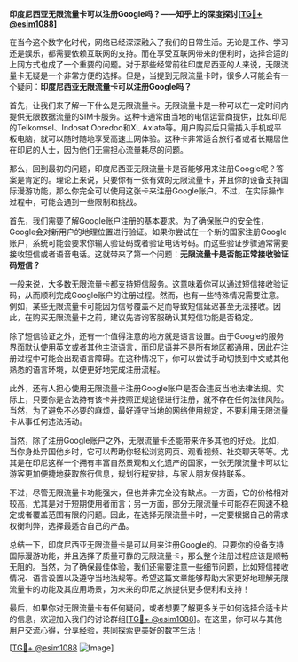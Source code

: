 **印度尼西亚无限流量卡可以注册Google吗？——知乎上的深度探讨[[TG💪+ @esim1088](https://t.me/s/esim1088)]**

在当今这个数字化时代，网络已经深深融入了我们的日常生活。无论是工作、学习还是娱乐，都需要依赖互联网的支持。而在享受互联网带来的便利时，选择合适的上网方式也成了一个重要的问题。对于那些经常前往印度尼西亚的人来说，无限流量卡无疑是一个非常方便的选择。但是，当提到无限流量卡时，很多人可能会有一个疑问：**印度尼西亚无限流量卡可以注册Google吗？**

首先，让我们来了解一下什么是无限流量卡。无限流量卡是一种可以在一定时间内提供无限数据流量的SIM卡服务。这种卡通常由当地的电信运营商提供，比如印尼的Telkomsel、Indosat Ooredoo和XL Axiata等。用户购买后只需插入手机或平板电脑，就可以随时随地享受高速上网体验。这种卡非常适合旅行者或者长期居住在印尼的人士，因为他们无需担心流量耗尽的问题。

那么，回到最初的问题，印度尼西亚无限流量卡是否能够用来注册Google呢？答案是肯定的。理论上来说，只要你有一张有效的无限流量卡，并且你的设备支持国际漫游功能，那么你完全可以使用这张卡来注册Google账户。不过，在实际操作过程中，可能会遇到一些限制和挑战。

首先，我们需要了解Google账户注册的基本要求。为了确保账户的安全性，Google会对新用户的地理位置进行验证。如果你尝试在一个新的国家注册Google账户，系统可能会要求你输入验证码或者验证电话号码。而这些验证步骤通常需要接收短信或者语音电话。这就带来了第一个问题：**无限流量卡是否能正常接收验证码短信？**

一般来说，大多数无限流量卡都支持短信服务。这意味着你可以通过短信接收验证码，从而顺利完成Google账户的注册过程。然而，也有一些特殊情况需要注意。例如，某些无限流量卡可能因为信号覆盖不足而导致短信延迟甚至无法接收。因此，在购买无限流量卡之前，建议先咨询客服确认其短信功能是否稳定。

除了短信验证之外，还有一个值得注意的地方就是语言设置。由于Google的服务界面默认使用英文或者其他主流语言，而印尼语并不是所有地区都通用，因此在注册过程中可能会出现语言障碍。在这种情况下，你可以尝试手动切换到中文或其他熟悉的语言环境，以便更好地完成注册流程。

此外，还有人担心使用无限流量卡注册Google账户是否会违反当地法律法规。实际上，只要你是合法持有该卡并按照正规途径进行注册，就不存在任何法律风险。当然，为了避免不必要的麻烦，最好遵守当地的网络使用规定，不要利用无限流量卡从事任何违法活动。

当然，除了注册Google账户之外，无限流量卡还能带来许多其他的好处。比如，当你身处异国他乡时，它可以帮助你轻松浏览网页、观看视频、社交聊天等等。尤其是在印尼这样一个拥有丰富自然景观和文化遗产的国家，一张无限流量卡可以让游客更加便捷地获取旅行信息，规划行程安排，与家人朋友保持联系。

不过，尽管无限流量卡功能强大，但也并非完全没有缺点。一方面，它的价格相对较高，尤其是对于短期使用者而言；另一方面，部分无限流量卡可能存在网速不稳定或者覆盖范围有限的问题。因此，在选择无限流量卡时，一定要根据自己的需求权衡利弊，选择最适合自己的产品。

总结一下，印度尼西亚无限流量卡是可以用来注册Google的。只要你的设备支持国际漫游功能，并且选择了质量可靠的无限流量卡，那么整个注册过程应该是顺畅无阻的。当然，为了确保最佳体验，我们还需要注意一些细节问题，比如短信接收情况、语言设置以及遵守当地法规等。希望这篇文章能够帮助大家更好地理解无限流量卡的功能及其应用场景，为未来的印尼之旅提供更多便利和支持！

最后，如果你对无限流量卡有任何疑问，或者想要了解更多关于如何选择合适卡片的信息，欢迎加入我们的讨论群组[[TG💪+ @esim1088](https://t.me/s/esim1088)]。在这里，你可以与其他用户交流心得，分享经验，共同探索更美好的数字生活！ 

[[TG💪+ @esim1088](https://t.me/s/esim1088) ![Image](https://i.postimg.cc/4NQfJmqS/Snipaste-2025-05-13-00-14-12.png)]